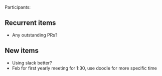Participants: 

Recurrent items
----------------
* Any outstanding PRs?

New items
---------
* Using slack better?
* Feb for first yearly meeting for 1:30, use doodle for more specific time
